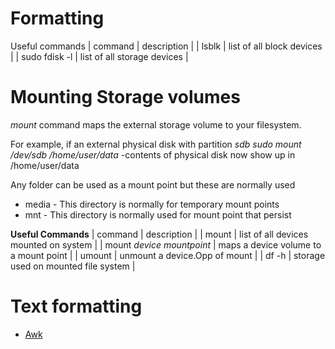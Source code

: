 # Formatting  
Useful commands 
| command       | description                 |
| lsblk         | list of all block devices   |
| sudo fdisk -l | list of all storage devices |

# Mounting Storage volumes
*mount* command maps the external storage volume to your filesystem. 

For example, 
if an external physical disk with partition *sdb*
*sudo mount /dev/sdb /home/user/data*  -contents of physical disk now show up in /home/user/data

Any folder can be used as a mount point but these are normally used 
* media - This directory is normally for temporary mount points
* mnt - This directory is normally used for mount point that persist

**Useful Commands**
| command                     | description                           |
| mount                       | list of all devices mounted on system |
| mount *device* *mountpoint* | maps a device volume to a mount point |
| umount                      | unmount a device.Opp of mount         |
| df -h                       | storage used on mounted file system   |



# Text formatting 
* [Awk](awk.md)


